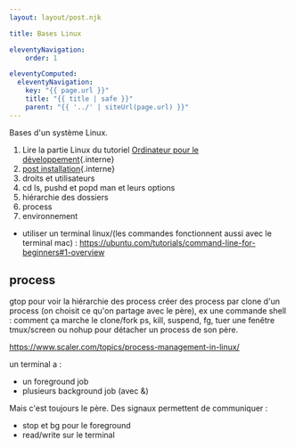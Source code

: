 ```yaml
---
layout: layout/post.njk

title: Bases Linux

eleventyNavigation:
    order: 1

eleventyComputed:
  eleventyNavigation:
    key: "{{ page.url }}"
    title: "{{ title | safe }}"
    parent: "{{ '../' | siteUrl(page.url) }}"
---
```


Bases d'un système Linux.

1. Lire la partie Linux du tutoriel [Ordinateur pour le développement](/tutoriels/ordinateur-développement){.interne}
2. [post installation](post-installation){.interne}
3. droits et utilisateurs
4. cd ls, pushd et popd man et leurs options
5. hiérarchie des dossiers
6. process
7. environnement

- utiliser un terminal linux/(les commandes fonctionnent aussi avec le terminal mac) : <https://ubuntu.com/tutorials/command-line-for-beginners#1-overview>

## process

gtop pour voir la hiérarchie des process
créer des process par clone d'un process (on choisit ce qu'on partage avec le père), ex une commande shell : comment ça marche le clone/fork
ps, kill, suspend, fg,
tuer une fenêtre
tmux/screen ou nohup pour détacher un process de son père.

<https://www.scaler.com/topics/process-management-in-linux/>

un terminal a :

- un foreground job
- plusieurs background job (avec &)

Mais c'est toujours le père. Des signaux permettent de communiquer :
- stop et bg pour le foreground
- read/write sur le terminal